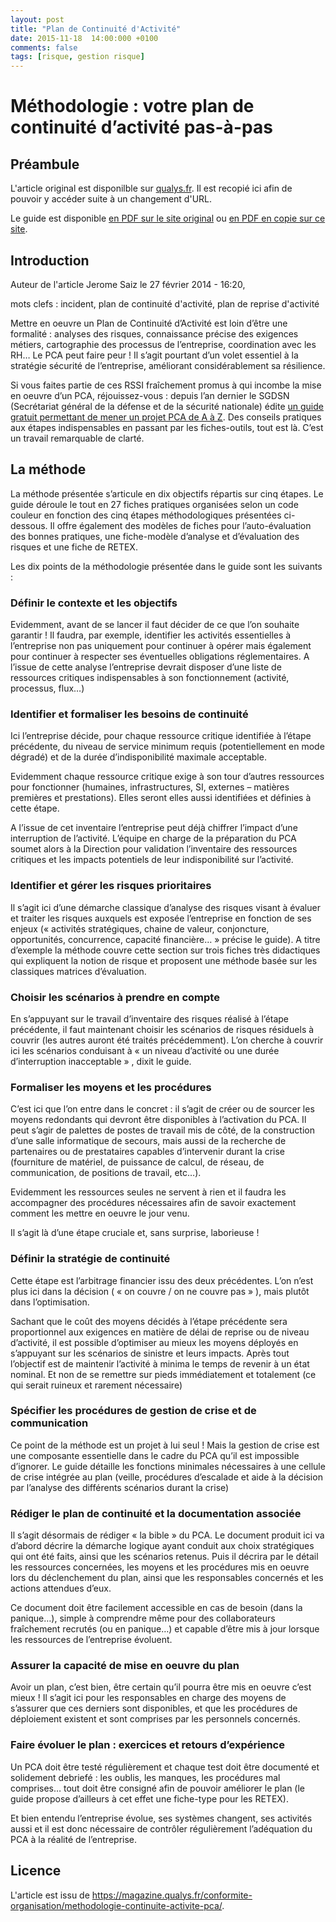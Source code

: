 ```yaml
---
layout: post
title: "Plan de Continuité d'Activité"
date: 2015-11-18  14:00:000 +0100
comments: false
tags: [risque, gestion risque]
---
```


# Méthodologie : votre plan de continuité d’activité pas-à-pas

## Préambule

L'article original est disponilble sur [qualys.fr](https://magazine.qualys.fr/conformite-organisation/methodologie-continuite-activite-pca/).
Il est recopié ici afin de pouvoir y accéder suite à un changement d'URL.

Le guide est disponible [en PDF sur le site original](http://www.sgdsn.gouv.fr/IMG/pdf/Guide_PCA_SGDSN_110613_normal.pdf)
ou [en PDF en copie sur ce site](/assets/files/2015/11/Guide_PCA_SGDSN_110613_normal.pdf).

## Introduction

Auteur de l'article Jerome Saiz le 27 février 2014 - 16:20,

mots clefs : incident, plan de continuité d'activité, plan de reprise d'activité

Mettre en oeuvre un Plan de Continuité d’Activité est loin d’être une formalité : analyses des risques, connaissance précise des exigences métiers, cartographie des processus de l’entreprise, coordination avec les RH… Le PCA peut faire peur !
Il s’agit pourtant d’un volet essentiel à la stratégie sécurité de l’entreprise, améliorant considérablement sa résilience.

Si vous faites partie de ces RSSI fraîchement promus à qui incombe la mise en oeuvre d’un PCA, réjouissez-vous : depuis l’an dernier le SGDSN (Secrétariat général de la défense et de la sécurité nationale) édite [un guide gratuit permettant de mener un projet PCA de A à Z](/assets/files/2015/11/Guide_PCA_SGDSN_110613_normal.pdf).
Des conseils pratiques aux étapes indispensables en passant par les fiches-outils, tout est là.
C’est un travail remarquable de clarté.

## La méthode

La méthode présentée s’articule en dix objectifs répartis sur cinq étapes.
Le guide déroule le tout en 27 fiches pratiques organisées selon un code couleur en fonction des cinq étapes méthodologiques présentées ci-dessous.
Il offre également des modèles de fiches pour l’auto-évaluation des bonnes pratiques, une fiche-modèle d’analyse et d’évaluation des risques et une fiche de RETEX.

Les dix points de la méthodologie présentée dans le guide sont les suivants :

### Définir le contexte et les objectifs

Evidemment, avant de se lancer il faut décider de ce que l’on souhaite garantir !
Il faudra, par exemple, identifier les activités essentielles à l’entreprise non pas uniquement pour continuer à opérer mais également pour continuer à respecter ses éventuelles obligations réglementaires.
A l’issue de cette analyse l’entreprise devrait disposer d’une liste de ressources critiques indispensables à son fonctionnement (activité, processus, flux…)

### Identifier et formaliser les besoins de continuité

Ici l’entreprise décide, pour chaque ressource critique identifiée à l’étape précédente, du niveau de service minimum requis (potentiellement en mode dégradé) et de la durée d’indisponibilité maximale acceptable.

Evidemment chaque ressource critique exige à son tour d’autres ressources pour fonctionner (humaines, infrastructures, SI, externes – matières premières et prestations).
Elles seront elles aussi identifiées et définies à cette étape.

A l’issue de cet inventaire l’entreprise peut déjà chiffrer l’impact d’une interruption de l’activité.
L’équipe en charge de la préparation du PCA soumet alors à la Direction pour validation l’inventaire des ressources critiques et les impacts potentiels de leur indisponibilité sur l’activité.

### Identifier et gérer les risques prioritaires

Il s’agit ici d’une démarche classique d’analyse des risques visant à évaluer et traiter les risques auxquels est exposée l’entreprise en fonction de ses enjeux (« activités stratégiques, chaine de valeur, conjoncture, opportunités, concurrence, capacité financière… » précise le guide).
A titre d’exemple la méthode couvre cette section sur trois fiches très didactiques qui expliquent la notion de risque et proposent une méthode basée sur les classiques matrices d’évaluation.

### Choisir les scénarios à prendre en compte

En s’appuyant sur le travail d’inventaire des risques réalisé à l’étape précédente, il faut maintenant choisir les scénarios de risques résiduels à couvrir (les autres auront été traités précédemment).
L’on cherche à couvrir ici les scénarios conduisant à « un niveau d’activité ou une durée d’interruption inacceptable » , dixit le guide.

### Formaliser les moyens et les procédures

C’est ici que l’on entre dans le concret : il s’agit de créer ou de sourcer les moyens redondants qui devront être disponibles à l’activation du PCA.
Il peut s’agir de palettes de postes de travail mis de côté, de la construction d’une salle informatique de secours, mais aussi de la recherche de partenaires ou de prestataires capables d’intervenir durant la crise (fourniture de matériel, de puissance de calcul, de réseau, de communication, de positions de travail, etc…).

Evidemment les ressources seules ne servent à rien et il faudra les accompagner des procédures nécessaires afin de savoir exactement comment les mettre en oeuvre le jour venu.

Il s’agit là d’une étape cruciale et, sans surprise, laborieuse !

### Définir la stratégie de continuité

Cette étape est l’arbitrage financier issu des deux précédentes.
L’on n’est plus ici dans la décision ( « on couvre / on ne couvre pas » ), mais plutôt dans l’optimisation.

Sachant que le coût des moyens décidés à l’étape précédente sera proportionnel aux exigences en matière de délai de reprise ou de niveau d’activité, il est possible d’optimiser au mieux les moyens déployés en s’appuyant sur les scénarios de sinistre et leurs impacts.
Après tout l’objectif est de maintenir l’activité à minima le temps de revenir à un état nominal.
Et non de se remettre sur pieds immédiatement et totalement (ce qui serait ruineux et rarement nécessaire)

### Spécifier les procédures de gestion de crise et de communication

Ce point de la méthode est un projet à lui seul !
Mais la gestion de crise est une composante essentielle dans le cadre du PCA qu’il est impossible d’ignorer.
Le guide détaille les fonctions minimales nécessaires à une cellule de crise intégrée au plan (veille, procédures d’escalade et aide à la décision par l’analyse des différents scénarios durant la crise)

### Rédiger le plan de continuité et la documentation associée

Il s’agit désormais de rédiger « la bible » du PCA. Le document produit ici va d’abord décrire la démarche logique ayant conduit aux choix stratégiques qui ont été faits, ainsi que les scénarios retenus.
Puis il décrira par le détail les ressources concernées, les moyens et les procédures mis en oeuvre lors du déclenchement du plan, ainsi que les responsables concernés et les actions attendues d’eux.

Ce document doit être facilement accessible en cas de besoin (dans la panique…), simple à comprendre même pour des collaborateurs fraîchement recrutés (ou en panique…) et capable d’être mis à jour lorsque les ressources de l’entreprise évoluent.

### Assurer la capacité de mise en oeuvre du plan

Avoir un plan, c’est bien, être certain qu’il pourra être mis en oeuvre c’est mieux !
Il s’agit ici pour les responsables en charge des moyens de s’assurer que ces derniers sont disponibles, et que les procédures de déploiement existent et sont comprises par les personnels concernés.


### Faire évoluer le plan : exercices et retours d’expérience

Un PCA doit être testé régulièrement et chaque test doit être documenté et solidement debriefé : les oublis, les manques, les procédures mal comprises… tout doit être consigné afin de pouvoir améliorer le plan (le guide propose d’ailleurs à cet effet une fiche-type pour les RETEX).

Et bien entendu l’entreprise évolue, ses systèmes changent, ses activités aussi et il est donc nécessaire de contrôler régulièrement l’adéquation du PCA à la réalité de l’entreprise.


## Licence

L'article est issu de https://magazine.qualys.fr/conformite-organisation/methodologie-continuite-activite-pca/.
